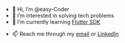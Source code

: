 - 👋 Hi, I’m @easy-Coder
- 👀 I’m interested in solving tech problems
- 🌱 I’m currently learning [Flutter SDK](https://flutter.dev)
<!--- 💞️ I’m looking to collaborate on ...--->
- 📫 Reach me through my [email](emailto:b00lit3@outlook.com) or [LinkedIn](https://www.linkedin.com/in/easy-Coder)

<!---
easy-Coder/easy-Coder is a ✨ special ✨ repository because its `README.md` (this file) appears on your GitHub profile.
You can click the Preview link to take a look at your changes.
--->
